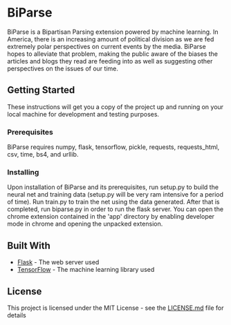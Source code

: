 # BiParse

BiParse is a Bipartisan Parsing extension powered by machine learning. In America, there is an increasing amount of political division as we are fed extremely polar perspectives on current events by the media. BiParse hopes to alleviate that problem, making the public aware of the biases the articles and blogs they read are feeding into as well as suggesting other perspectives on the issues of our time.

## Getting Started

These instructions will get you a copy of the project up and running on your local machine for development and testing purposes.

### Prerequisites

BiParse requires numpy, flask, tensorflow, pickle, requests, requests_html, csv, time, bs4, and urllib.

### Installing

Upon installation of BiParse and its prerequisites, run setup.py to build the neural net and training data (setup.py will be very ram intensive for a period of time). Run train.py to train the net using the data generated. After that is completed, run biparse.py in order to run the flask server. You can open the chrome extension contained in the 'app' directory by enabling developer mode in chrome and opening the unpacked extension.

## Built With

* [Flask](http://flask.pocoo.org/) - The web server used
* [TensorFlow](https://www.tensorflow.org/) - The machine learning library used

## License

This project is licensed under the MIT License - see the [LICENSE.md](LICENSE.md) file for details

